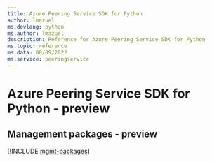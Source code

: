 ```yaml
---
title: Azure Peering Service SDK for Python
author: lmazuel
ms.devlang: python
ms.author: lmazuel
description: Reference for Azure Peering Service SDK for Python
ms.topic: reference
ms.data: 08/09/2022
ms.service: peeringservice
---
```

# Azure Peering Service SDK for Python - preview

## Management packages - preview
[!INCLUDE [mgmt-packages](peering-service-mgmt-index.md)]
